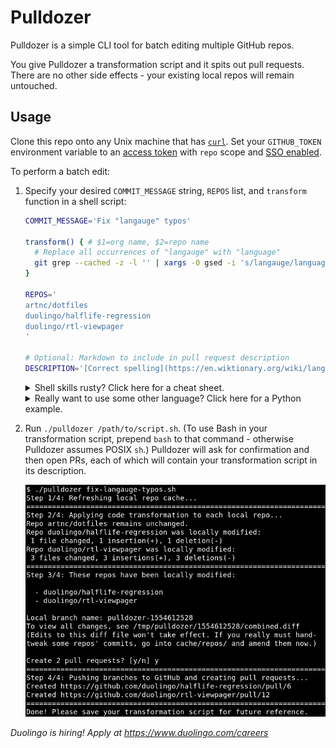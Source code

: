# Pulldozer

Pulldozer is a simple CLI tool for batch editing multiple GitHub repos.

You give Pulldozer a transformation script and it spits out pull requests. There are no other side effects - your existing local repos will remain untouched.

## Usage

Clone this repo onto any Unix machine that has [`curl`](https://brewinstall.org/install-curl-on-mac-with-brew/). Set your `GITHUB_TOKEN` environment variable to an [access token](https://github.com/settings/tokens) with `repo` scope and [SSO enabled](https://docs.github.com/en/github/authenticating-to-github/authorizing-a-personal-access-token-for-use-with-saml-single-sign-on).

To perform a batch edit:

1.  Specify your desired `COMMIT_MESSAGE` string, `REPOS` list, and `transform` function in a shell script:

    ```sh
    COMMIT_MESSAGE='Fix "langauge" typos'

    transform() { # $1=org name, $2=repo name
      # Replace all occurrences of "langauge" with "language"
      git grep --cached -z -l '' | xargs -0 gsed -i 's/langauge/language/g'
    }

    REPOS='
    artnc/dotfiles
    duolingo/halflife-regression
    duolingo/rtl-viewpager
    '

    # Optional: Markdown to include in pull request description
    DESCRIPTION='[Correct spelling](https://en.wiktionary.org/wiki/language)'
    ```

    <details><summary>Shell skills rusty? Click here for a cheat sheet.</summary>

    - List all Git-tracked files containing `$needle` with `git grep --cached -l $needle`
      - To simply list all files, specify `-l ''`
      - `-z` will use `\0` instead of newline as the delimiter
        - Required if you'll be piping paths containing whitespace into `xargs`
      - Symlinks and submodules are excluded
    - Pipe a file list into `xargs $command` to run `$command $file` on each file in the list
      - Use `xargs -0` if the input is `\0`-delimited rather than newline-delimited
    - Replace strings in a file with `gsed -i -e 's/myRegex/mySubstitution/g' $file`
      - You can use any character in place of `/` as the delimiter if conflicts arise
      - You can specify `-E` and then reference parenthesized capture groups with `\1` etc.
      - You can declare multiple substitutions by placing `-e` before each one
      - To [replace newlines](https://stackoverflow.com/a/1252191), add `-e ':a' -e 'N' -e '$!ba'` before your own `-e 's/\n/foobar/g'`

    </details>
    <details><summary>Really want to use some other language? Click here for a Python example.</summary>

    The transform functions below will add a `spring.application.name=$REPO_NAME` line immediately after the `app.environment` line in all files matching `src/main/resources/*.properties` that don't already contain a `spring.application.name` line.

    - Python version:

      ```sh
      transform() {
        python3 - << EOF
      import re
      import subprocess

      git_paths = subprocess.check_output("git grep --cached -l ''", shell=True)
      for path in git_paths.decode().splitlines():
          if not re.search(r'^src/main/resources/.*\.properties$', path):
              continue
          with open(path) as f:
              contents = f.read()
          if re.search(r'spring\.application\.name', contents):
              continue
          with open(path, 'w') as f:
              f.write(re.sub(r'(app\.environment=\w*)', r'\1\nspring.application.name=${2}', contents))
      EOF
      }
      ```

    - Shell version:
      ```sh
      transform() {
        for path in $(git grep --cached -l ''); do
          if ! printf %s "${path}" | grep -qE '^src/main/resources/.*\.properties$'; then
            continue
          fi
          if grep -qF 'spring.application.name' "${path}"; then
            continue
          fi
          sed -E -i "s/(app\.environment=\w*)/\1\nspring.application.name=${2}/g" "${path}"
        done
      }
      ```

    </details>

1.  Run `./pulldozer /path/to/script.sh`. (To use Bash in your transformation script, prepend `bash` to that command - otherwise Pulldozer assumes POSIX `sh`.) Pulldozer will ask for confirmation and then open PRs, each of which will contain your transformation script in its description.

    <img src=".github/screenshot.png" alt="Screenshot" width="500">

_Duolingo is hiring! Apply at https://www.duolingo.com/careers_
